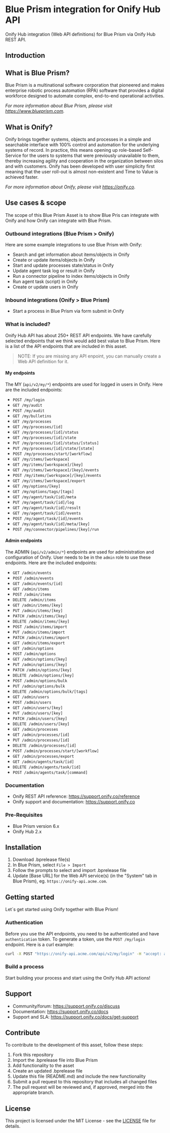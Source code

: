 # Blue Prism integration for Onify Hub API

Onify Hub integration (Web API definitions) for Blue Prism via Onify Hub REST API.

## Introduction

## What is Blue Prism?

Blue Prism is a multinational software corporation that pioneered and makes enterprise robotic process automation (RPA) software that provides a digital workforce designed to automate complex, end-to-end operational activities.

_For more information about Blue Prism, please visit https://www.blueprism.com._

## What is Onify?

Onify brings together systems, objects and processes in a simple and searchable interface with 100% control and automation for the underlying systems of record. In practice, this means opening up role-based Self-Service for the users to systems that were previously unavailable to them, thereby increasing agility and cooperation in the organization between silos and with customers.
Onify has been developed with user simplicity first meaning that the user roll-out is almost non-existent and Time to Value is achieved faster.

_For more information about Onify, please visit https://onify.co._

## Use cases & scope

The scope of this Blue Prism Asset is to show Blue Pris can integrate with Onify and how Onify can integrate with Blue Prism.

### Outbound integrations (Blue Prism > Onify)

Here are some example integrations to use Blue Prism with Onify:

* Search and get information about items/objects in Onify
* Create or update items/objects in Onify
* Start and update processes state/status in Onify
* Update agent task log or result in Onify
* Run a connector pipeline to index items/objects in Onify
* Run agent task (script) in Onify
* Create or update users in Onify

### Inbound integrations (Onify > Blue Prism)

* Start a process in Blue Prism via form submit in Onify

### What is included?

Onify Hub API has about 250+ REST API endpoints. We have carefully selected endpoints that we think would add best value to Blue Prism.
Here is a list of the API endpoints that are included in this asset.

> NOTE: If you are missing any API enpoint, you can manually create a Web API definition for it.

#### My endpoints

The MY (`api/v2/my/*`) endpoints are used for logged in users in Onify.
Here are the included endpoints:

* `POST /my/login`
* `GET /my/audit`
* `POST /my/audit`
* `GET /my/bulletins`
* `GET /my/processes`
* `GET /my/processes/[id]`
* `GET /my/processes/[id]/status`
* `GET /my/processes/[id]/state`
* `PUT /my/processes/[id]/status/[status]`
* `PUT /my/processes/[id]/state/[state]`
* `POST /my/processes/start/[workflow]`
* `GET /my/items/[workspace]`
* `GET /my/items/[workspace]/[key]`
* `GET /my/items/[workspace]/[key]/events`
* `POST /my/items/[workspace]/[key]/events`
* `GET /my/items/[workspace]/export`
* `GET /my/options/[key]`
* `GET /my/options/tags/[tags]`
* `GET /my/agent/task/[id]/meta`
* `PUT /my/agent/task/[id]/log`
* `GET /my/agent/task/[id]/result`
* `GET /my/agent/task/[id]/events`
* `POST /my/agent/task/[id]/events`
* `GET /my/agent/task/[id]/meta/[key]`
* `POST /my/connector/pipelines/[key]/run`

#### Admin endpoints

The ADMIN (`api/v2/admin/*`) endpoints are used for administration and configuration of Onify. User needs to be in the `admin` role to use these endpoints.
Here are the included endpoints:

* `GET /admin/events`
* `POST /admin/events`
* `GET /admin/events/[id]`
* `GET /admin/items`
* `POST /admin/items`
* `DELETE /admin/items`
* `GET /admin/items/[key]`
* `PUT /admin/items/[key]`
* `PATCH /admin/items/[key]`
* `DELETE /admin/items/[key]`
* `POST /admin/items/import`
* `PUT /admin/items/import`
* `PATCH /admin/items/import`
* `GET /admin/items/export`
* `GET /admin/options`
* `POST /admin/options`
* `GET /admin/options/[key]`
* `PUT /admin/options/[key]`
* `PATCH /admin/options/[key]`
* `DELETE /admin/options/[key]`
* `POST /admin/options/bulk`
* `PUT /admin/options/bulk`
* `DELETE /admin/options/bulk/[tags]`
* `GET /admin/users`
* `POST /admin/users`
* `GET /admin/users/[key]`
* `PUT /admin/users/[key]`
* `PATCH /admin/users/[key]`
* `DELETE /admin/users/[key]`
* `GET /admin/processes`
* `GET /admin/processes/[id]`
* `PUT /admin/processes/[id]`
* `DELETE /admin/processes/[id]`
* `POST /admin/processes/start/[workflow]`
* `GET /admin/processes/export`
* `GET /admin/agents/task/[id]`
* `DELETE /admin/agents/task/[id]`
* `POST /admin/agents/task/[command]`

### Documentation

* Onify REST API reference: https://support.onify.co/reference
* Onify support and documentation: https://support.onify.co

### Pre-Requisites

* Blue Prism version 6.x
* Onify Hub 2.x

## Installation

1. Download .bprelease file(s)
2. In Blue Prism, select `File > Import` 
3. Follow the prompts to select and import .bprelease file
4. Update [Base URL] for the Web API service(s) (in the "System" tab in Blue Prism), eg. `https://onify-api.acme.com`. 

## Getting started

Let´s get started using Onify together with Blue Prism!

### Authentication

Before you use the API endpoints, you need to be authenticated and have `authentication` token. 
To generate a token, use the `POST /my/login` endpoint. Here is a curl example:

```bash
curl -X POST "https://onify-api.acme.com/api/v2/my/login" -H "accept: application/json" -H "Content-Type: application/json" -d "{ \"username\": \"usr01\", \"password\": \"passw0rd\"}"
```

### Build a process

Start building your process and start using the Onify Hub API actions!

## Support

* Community/forum: https://support.onify.co/discuss
* Documentation: https://support.onify.co/docs
* Support and SLA: https://support.onify.co/docs/get-support

## Contribute

To contribute to the development of this asset, follow these steps:

1. Fork this repository
2. Import the .bprelease file into Blue Prism
3. Add functionality to the asset
4. Create an updated .bprelease file
5. Update this file (README.md) and include the new functionality
6. Submit a pull request to this repository that includes all changed files
7. The pull request will be reviewed and, if approved, merged into the appropriate branch.

## License

This project is licensed under the MIT License - see the [LICENSE](LICENSE) file for details.
